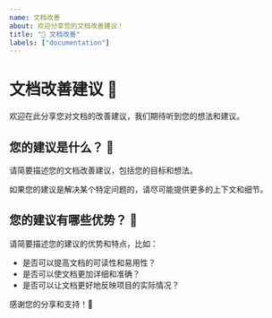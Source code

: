 ```yaml
---
name: 文档改善
about: 欢迎分享您的文档改善建议！
title: "📝 文档改善"
labels: ["documentation"]
---
```


# 文档改善建议 📝

欢迎在此分享您对文档的改善建议，我们期待听到您的想法和建议。

## 您的建议是什么？ 🤔

请简要描述您的文档改善建议，包括您的目标和想法。

如果您的建议是解决某个特定问题的，请尽可能提供更多的上下文和细节。

## 您的建议有哪些优势？ 🌟

请简要描述您的建议的优势和特点，比如：

- 是否可以提高文档的可读性和易用性？
- 是否可以使文档更加详细和准确？
- 是否可以让文档更好地反映项目的实际情况？

感谢您的分享和支持！🙏

